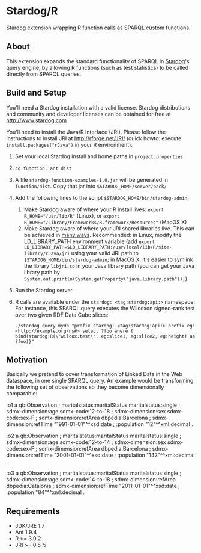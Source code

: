 Stardog/R
=========

Stardog extension wrapping R function calls as SPARQL custom functions.

## About

This extension expands the standard functionality of SPARQL in [Stardog](http://www.stardog.com/)'s query engine, by allowing R functions (such as test statistics) to be called directly from SPARQL queries.

## Build and Setup

You'll need a Stardog installation with a valid license. Stardog distributions and community and developer licenses can be obtained for free at http://www.stardog.com

You'll need to install the Java/R Interface (JRI). Please follow the instructions to install JRI at http://rforge.net/JRI/ (quick howto: execute `install.packages("rJava")` in your R environment).

1. Set your local Stardog install and home paths in `project.properties`
2. `cd function; ant dist`
3. A file `stardog-function-examples-1.0.jar` will be generated in `function/dist`. Copy that jar into `$STARDOG_HOME/server/pack/`
4. Add the following lines to the script `$STARDOG_HOME/bin/stardog-admin`:
   1. Make Stardog aware of where your R install lives: `export R_HOME="/usr/lib/R"` (Linux), or `export R_HOME="/Library/Frameworks/R.framework/Resources"` (MacOS X)
   2. Make Stardog aware of where your JRI shared libraries live. This can be achieved in [many ways](http://www.chilkatsoft.com/java-loadLibrary-MacOSX.asp). Recommended: in Linux, modify the LD_LIBRARY_PATH environment variable (add `export LD_LIBRARY_PATH=$LD_LIBRARY_PATH:/usr/local/lib/R/site-library/rJava/jri` using your valid JRI path to `$STARDOG_HOME/bin/stardog-admin`; in MacOS X, it's easier to symlink the library `libjri.so` in your Java library path (you can get your Java library path by `System.out.println(System.getProperty("java.library.path"));`).
5. Run the Stardog server
6. R calls are available under the `stardog: <tag:stardog:api:>` namespace. For instance, this SPARQL query executes the Wilcoxon signed-rank test over two given RDF Data Cube slices:

   `./stardog query mydb "prefix stardog: <tag:stardog:api:> prefix eg: <http://example.org/ns#> select ?foo where { bind(stardog:R(\"wilcox.test\", eg:slice1, eg:slice2, eg:height) as ?foo)}"`
   
## Motivation

Basically we pretend to cover transformation of Linked Data in the Web dataspace, in one single SPARQL query. An example would be transforming the following set of observations so they become dimensionally comparable:

:o1 a qb:Observation ;
    maritalstatus:maritalStatus maritalstatus:single ;
    sdmx-dimension:age sdmx-code:12-to-18 ;
    sdmx-dimension:sex sdmx-code:sex-F ;
    sdmx-dimension:refArea dbpedia:Barcelona ;
    sdmx-dimension:refTime "1991-01-01"^^xsd:date ;
    :population "12"^^xml:decimal .

:o2 a qb:Observation ;
    maritalstatus:maritalStatus maritalstatus:single ;
    sdmx-dimension:age sdmx-code:12-to-14 ;
    sdmx-dimension:sex sdmx-code:sex-F ;
    sdmx-dimension:refArea dbpedia:Barcelona ;
    sdmx-dimension:refTime "2001-01-01"^^xsd:date ;
    :population "142"^^xml:decimal .

:o3 a qb:Observation ;
    maritalstatus:maritalStatus maritalstatus:single ;
    sdmx-dimension:age sdmx-code:14-to-18 ;
    sdmx-dimension:refArea dbpedia:Catalonia ;
    sdmx-dimension:refTime "2011-01-01"^^xsd:date ;
    :population "84"^^xml:decimal .

## Requirements

- JDK/JRE 1.7
- Ant 1.9.4
- R >= 3.0.2
- JRI >= 0.5-5

